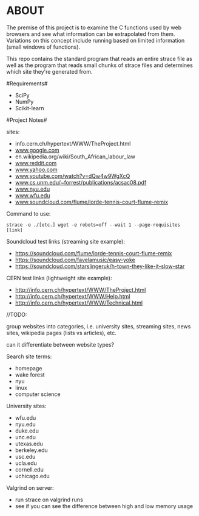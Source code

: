 # ABOUT #

The premise of this project is to examine the C functions used by web browsers and see what information can be extrapolated from them. Variations on this concept include running based on limited information (small windows of functions).

This repo contains the standard program that reads an entire strace file as well as the program that reads small chunks of strace files and determines which site they're generated from.

#Requirements#
- SciPy
- NumPy
- Scikit-learn


#Project Notes#

sites:

- info.cern.ch/hypertext/WWW/TheProject.html
- www.google.com
- en.wikipedia.org/wiki/South_African_labour_law
- www.reddit.com
- www.yahoo.com
- www.youtube.com/watch?v=dQw4w9WgXcQ
- www.cs.unm.edu/~forrest/publications/acsac08.pdf
- www.nyu.edu
- www.wfu.edu
- www.soundcloud.com/flume/lorde-tennis-court-flume-remix

Command to use:

```strace -o ./[etc.] wget -e robots=off --wait 1 --page-requisites [link]```

Soundcloud test links (streaming site example):
 - https://soundcloud.com/flume/lorde-tennis-court-flume-remix
 - https://soundcloud.com/favelamusic/easy-yoke
 - https://soundcloud.com/starslingeruk/h-town-they-like-it-slow-star

CERN test links (lightweight site example):
 - http://info.cern.ch/hypertext/WWW/TheProject.html
 - http://info.cern.ch/hypertext/WWW/Help.html
 - http://info.cern.ch/hypertext/WWW/Technical.html


//TODO:

group websites into categories, i.e. university sites, streaming sites,
news sites, wikipedia pages (lists vs articles), etc.

can it differentiate between website types?

Search site terms:
 - homepage
 - wake forest
 - nyu
 - linux
 - computer science

University sites:
 - wfu.edu
 - nyu.edu
 - duke.edu
 - unc.edu
 - utexas.edu
 - berkeley.edu
 - usc.edu
 - ucla.edu
 - cornell.edu
 - uchicago.edu

Valgrind on server:
 - run strace on valgrind runs
 - see if you can see the difference 
   between high and low memory usage
